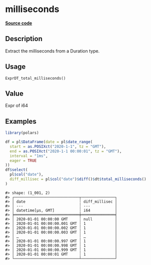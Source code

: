 

# milliseconds

[**Source code**](https://github.com/pola-rs/r-polars/tree/1fd6c01b862685c50e295d9b2ef690a69c3a7963/R/expr__datetime.R#L838)

## Description

Extract the milliseconds from a Duration type.

## Usage

<pre><code class='language-R'>ExprDT_total_milliseconds()
</code></pre>

## Value

Expr of i64

## Examples

``` r
library(polars)

df = pl$DataFrame(date = pl$date_range(
  start = as.POSIXct("2020-1-1", tz = "GMT"),
  end = as.POSIXct("2020-1-1 00:00:01", tz = "GMT"),
  interval = "1ms",
  eager = TRUE
))
df$select(
  pl$col("date"),
  diff_millisec = pl$col("date")$diff()$dt$total_milliseconds()
)
```

    #> shape: (1_001, 2)
    #> ┌─────────────────────────────┬───────────────┐
    #> │ date                        ┆ diff_millisec │
    #> │ ---                         ┆ ---           │
    #> │ datetime[μs, GMT]           ┆ i64           │
    #> ╞═════════════════════════════╪═══════════════╡
    #> │ 2020-01-01 00:00:00 GMT     ┆ null          │
    #> │ 2020-01-01 00:00:00.001 GMT ┆ 1             │
    #> │ 2020-01-01 00:00:00.002 GMT ┆ 1             │
    #> │ 2020-01-01 00:00:00.003 GMT ┆ 1             │
    #> │ …                           ┆ …             │
    #> │ 2020-01-01 00:00:00.997 GMT ┆ 1             │
    #> │ 2020-01-01 00:00:00.998 GMT ┆ 1             │
    #> │ 2020-01-01 00:00:00.999 GMT ┆ 1             │
    #> │ 2020-01-01 00:00:01 GMT     ┆ 1             │
    #> └─────────────────────────────┴───────────────┘
